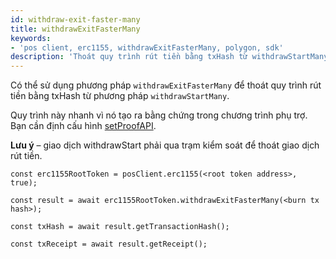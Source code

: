 ```yaml
---
id: withdraw-exit-faster-many
title: withdrawExitFasterMany
keywords:
- 'pos client, erc1155, withdrawExitFasterMany, polygon, sdk'
description: 'Thoát quy trình rút tiền bằng txHash từ withdrawStartMany.'
---
```


Có thể sử dụng phương pháp `withdrawExitFasterMany` để thoát quy trình rút tiền bằng txHash từ phương pháp `withdrawStartMany`.

Quy trình này nhanh vì nó tạo ra bằng chứng trong chương trình phụ trợ. Bạn cần định cấu hình [setProofAPI](/docs/develop/ethereum-polygon/matic-js/set-proof-api).


**Lưu ý** – giao dịch withdrawStart phải qua trạm kiểm soát để thoát giao dịch rút tiền.

```
const erc1155RootToken = posClient.erc1155(<root token address>, true);

const result = await erc1155RootToken.withdrawExitFasterMany(<burn tx hash>);

const txHash = await result.getTransactionHash();

const txReceipt = await result.getReceipt();

```
